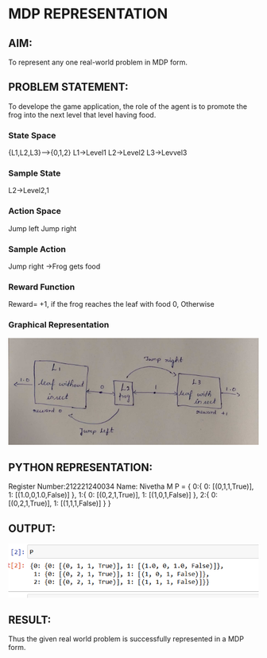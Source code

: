 # MDP REPRESENTATION

## AIM:
To represent any one real-world problem in MDP form.

## PROBLEM STATEMENT:

To develope the game application, the role of the agent is to promote the frog into the next level that level having food.

### State Space
{L1,L2,L3}-->{0,1,2}
L1->Level1
L2->Level2
L3->Levvel3

### Sample State
L2->Level2,1

### Action Space
Jump left
Jump right

### Sample Action
Jump right ->Frog gets food

### Reward Function
Reward= 
         +1, if the frog reaches the leaf with food
          0, Otherwise
         

### Graphical Representation
![output](./Graph.png)

## PYTHON REPRESENTATION:
Register Number:212221240034
Name: Nivetha M
P = {
    0:{
        0: [(0,1,1,True)],
        1: [(1.0,0,1.0,False)]
    },
    1:{
        0: [(0,2,1,True)],
        1: [(1,0,1,False)]
    },
    2:{
        0: [(0,2,1,True)],
        1: [(1,1,1,False)]
    }
}

## OUTPUT:

![output](./output.png)
## RESULT:
Thus the given real world problem is successfully represented in a MDP form.

